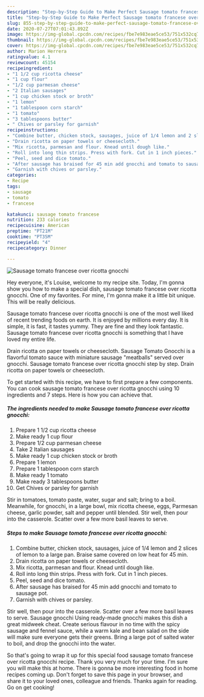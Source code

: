 ```yaml
---
description: "Step-by-Step Guide to Make Perfect Sausage tomato francese over ricotta gnocchi"
title: "Step-by-Step Guide to Make Perfect Sausage tomato francese over ricotta gnocchi"
slug: 855-step-by-step-guide-to-make-perfect-sausage-tomato-francese-over-ricotta-gnocchi
date: 2020-07-27T07:01:43.892Z
image: https://img-global.cpcdn.com/recipes/fbe7e983eae5ce53/751x532cq70/sausage-tomato-francese-over-ricotta-gnocchi-recipe-main-photo.jpg
thumbnail: https://img-global.cpcdn.com/recipes/fbe7e983eae5ce53/751x532cq70/sausage-tomato-francese-over-ricotta-gnocchi-recipe-main-photo.jpg
cover: https://img-global.cpcdn.com/recipes/fbe7e983eae5ce53/751x532cq70/sausage-tomato-francese-over-ricotta-gnocchi-recipe-main-photo.jpg
author: Marion Herrera
ratingvalue: 4.1
reviewcount: 45154
recipeingredient:
- "1 1/2 cup ricotta cheese"
- "1 cup flour"
- "1/2 cup parmesan cheese"
- "2 Italian sausages"
- "1 cup chicken stock or broth"
- "1 lemon"
- "1 tablespoon corn starch"
- "1 tomato"
- "3 tablespoons butter"
- " Chives or parsley for garnish"
recipeinstructions:
- "Combine butter, chicken stock, sausages, juice of 1/4 lemon and 2 slices of lemon to a large pan. Braise same covered on low heat for 45 min."
- "Drain ricotta on paper towels or cheesecloth."
- "Mix ricotta, parmesan and flour. Knead until dough like."
- "Roll into long thin strips. Press with fork. Cut in 1 inch pieces."
- "Peel, seed and dice tomato."
- "After sausage has braised for 45 min add gnocchi and tomato to sausage pot."
- "Garnish with chives or parsley."
categories:
- Recipe
tags:
- sausage
- tomato
- francese

katakunci: sausage tomato francese 
nutrition: 233 calories
recipecuisine: American
preptime: "PT21M"
cooktime: "PT35M"
recipeyield: "4"
recipecategory: Dinner

---
```



![Sausage tomato francese over ricotta gnocchi](https://img-global.cpcdn.com/recipes/fbe7e983eae5ce53/751x532cq70/sausage-tomato-francese-over-ricotta-gnocchi-recipe-main-photo.jpg)

Hey everyone, it's Louise, welcome to my recipe site. Today, I'm gonna show you how to make a special dish, sausage tomato francese over ricotta gnocchi. One of my favorites. For mine, I'm gonna make it a little bit unique. This will be really delicious.

Sausage tomato francese over ricotta gnocchi is one of the most well liked of recent trending foods on earth. It is enjoyed by millions every day. It is simple, it is fast, it tastes yummy. They are fine and they look fantastic. Sausage tomato francese over ricotta gnocchi is something that I have loved my entire life.

Drain ricotta on paper towels or cheesecloth. Sausage Tomato Gnocchi is a flavorful tomato sauce with miniature sausage &#34;meatballs&#34; served over gnocchi. Sausage tomato francese over ricotta gnocchi step by step. Drain ricotta on paper towels or cheesecloth.


To get started with this recipe, we have to first prepare a few components. You can cook sausage tomato francese over ricotta gnocchi using 10 ingredients and 7 steps. Here is how you can achieve that.

<!--inarticleads1-->

##### The ingredients needed to make Sausage tomato francese over ricotta gnocchi:

1. Prepare 1 1/2 cup ricotta cheese
1. Make ready 1 cup flour
1. Prepare 1/2 cup parmesan cheese
1. Take 2 Italian sausages
1. Make ready 1 cup chicken stock or broth
1. Prepare 1 lemon
1. Prepare 1 tablespoon corn starch
1. Make ready 1 tomato
1. Make ready 3 tablespoons butter
1. Get  Chives or parsley for garnish


Stir in tomatoes, tomato paste, water, sugar and salt; bring to a boil. Meanwhile, for gnocchi, in a large bowl, mix ricotta cheese, eggs, Parmesan cheese, garlic powder, salt and pepper until blended. Stir well, then pour into the casserole. Scatter over a few more basil leaves to serve. 

<!--inarticleads2-->

##### Steps to make Sausage tomato francese over ricotta gnocchi:

1. Combine butter, chicken stock, sausages, juice of 1/4 lemon and 2 slices of lemon to a large pan. Braise same covered on low heat for 45 min.
1. Drain ricotta on paper towels or cheesecloth.
1. Mix ricotta, parmesan and flour. Knead until dough like.
1. Roll into long thin strips. Press with fork. Cut in 1 inch pieces.
1. Peel, seed and dice tomato.
1. After sausage has braised for 45 min add gnocchi and tomato to sausage pot.
1. Garnish with chives or parsley.


Stir well, then pour into the casserole. Scatter over a few more basil leaves to serve. Sausage gnocchi Using ready-made gnocchi makes this dish a great midweek cheat. Create serious flavour in no time with the spicy sausage and fennel sauce, while a warm kale and bean salad on the side will make sure everyone gets their greens. Bring a large pot of salted water to boil, and drop the gnocchi into the water. 

So that's going to wrap it up for this special food sausage tomato francese over ricotta gnocchi recipe. Thank you very much for your time. I'm sure you will make this at home. There is gonna be more interesting food in home recipes coming up. Don't forget to save this page in your browser, and share it to your loved ones, colleague and friends. Thanks again for reading. Go on get cooking!
